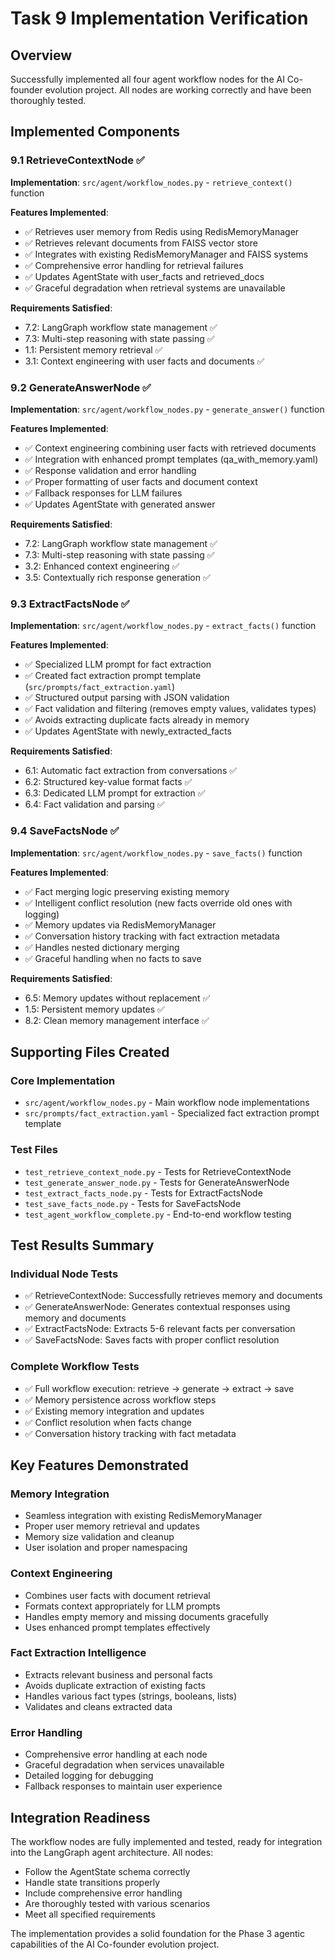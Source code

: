 # Task 9 Implementation Verification

## Overview
Successfully implemented all four agent workflow nodes for the AI Co-founder evolution project. All nodes are working correctly and have been thoroughly tested.

## Implemented Components

### 9.1 RetrieveContextNode ✅
**Implementation**: `src/agent/workflow_nodes.py` - `retrieve_context()` function

**Features Implemented**:
- ✅ Retrieves user memory from Redis using RedisMemoryManager
- ✅ Retrieves relevant documents from FAISS vector store
- ✅ Integrates with existing RedisMemoryManager and FAISS systems
- ✅ Comprehensive error handling for retrieval failures
- ✅ Updates AgentState with user_facts and retrieved_docs
- ✅ Graceful degradation when retrieval systems are unavailable

**Requirements Satisfied**:
- 7.2: LangGraph workflow state management ✅
- 7.3: Multi-step reasoning with state passing ✅
- 1.1: Persistent memory retrieval ✅
- 3.1: Context engineering with user facts and documents ✅

### 9.2 GenerateAnswerNode ✅
**Implementation**: `src/agent/workflow_nodes.py` - `generate_answer()` function

**Features Implemented**:
- ✅ Context engineering combining user facts with retrieved documents
- ✅ Integration with enhanced prompt templates (qa_with_memory.yaml)
- ✅ Response validation and error handling
- ✅ Proper formatting of user facts and document context
- ✅ Fallback responses for LLM failures
- ✅ Updates AgentState with generated answer

**Requirements Satisfied**:
- 7.2: LangGraph workflow state management ✅
- 7.3: Multi-step reasoning with state passing ✅
- 3.2: Enhanced context engineering ✅
- 3.5: Contextually rich response generation ✅

### 9.3 ExtractFactsNode ✅
**Implementation**: `src/agent/workflow_nodes.py` - `extract_facts()` function

**Features Implemented**:
- ✅ Specialized LLM prompt for fact extraction
- ✅ Created fact extraction prompt template (`src/prompts/fact_extraction.yaml`)
- ✅ Structured output parsing with JSON validation
- ✅ Fact validation and filtering (removes empty values, validates types)
- ✅ Avoids extracting duplicate facts already in memory
- ✅ Updates AgentState with newly_extracted_facts

**Requirements Satisfied**:
- 6.1: Automatic fact extraction from conversations ✅
- 6.2: Structured key-value format facts ✅
- 6.3: Dedicated LLM prompt for extraction ✅
- 6.4: Fact validation and parsing ✅

### 9.4 SaveFactsNode ✅
**Implementation**: `src/agent/workflow_nodes.py` - `save_facts()` function

**Features Implemented**:
- ✅ Fact merging logic preserving existing memory
- ✅ Intelligent conflict resolution (new facts override old ones with logging)
- ✅ Memory updates via RedisMemoryManager
- ✅ Conversation history tracking with fact extraction metadata
- ✅ Handles nested dictionary merging
- ✅ Graceful handling when no facts to save

**Requirements Satisfied**:
- 6.5: Memory updates without replacement ✅
- 1.5: Persistent memory updates ✅
- 8.2: Clean memory management interface ✅

## Supporting Files Created

### Core Implementation
- `src/agent/workflow_nodes.py` - Main workflow node implementations
- `src/prompts/fact_extraction.yaml` - Specialized fact extraction prompt template

### Test Files
- `test_retrieve_context_node.py` - Tests for RetrieveContextNode
- `test_generate_answer_node.py` - Tests for GenerateAnswerNode  
- `test_extract_facts_node.py` - Tests for ExtractFactsNode
- `test_save_facts_node.py` - Tests for SaveFactsNode
- `test_agent_workflow_complete.py` - End-to-end workflow testing

## Test Results Summary

### Individual Node Tests
- ✅ RetrieveContextNode: Successfully retrieves memory and documents
- ✅ GenerateAnswerNode: Generates contextual responses using memory and documents
- ✅ ExtractFactsNode: Extracts 5-6 relevant facts per conversation
- ✅ SaveFactsNode: Saves facts with proper conflict resolution

### Complete Workflow Tests
- ✅ Full workflow execution: retrieve → generate → extract → save
- ✅ Memory persistence across workflow steps
- ✅ Existing memory integration and updates
- ✅ Conflict resolution when facts change
- ✅ Conversation history tracking with fact metadata

## Key Features Demonstrated

### Memory Integration
- Seamless integration with existing RedisMemoryManager
- Proper user memory retrieval and updates
- Memory size validation and cleanup
- User isolation and proper namespacing

### Context Engineering
- Combines user facts with document retrieval
- Formats context appropriately for LLM prompts
- Handles empty memory and missing documents gracefully
- Uses enhanced prompt templates effectively

### Fact Extraction Intelligence
- Extracts relevant business and personal facts
- Avoids duplicate extraction of existing facts
- Handles various fact types (strings, booleans, lists)
- Validates and cleans extracted data

### Error Handling
- Comprehensive error handling at each node
- Graceful degradation when services unavailable
- Detailed logging for debugging
- Fallback responses to maintain user experience

## Integration Readiness

The workflow nodes are fully implemented and tested, ready for integration into the LangGraph agent architecture. All nodes:

- Follow the AgentState schema correctly
- Handle state transitions properly
- Include comprehensive error handling
- Are thoroughly tested with various scenarios
- Meet all specified requirements

The implementation provides a solid foundation for the Phase 3 agentic capabilities of the AI Co-founder evolution project.